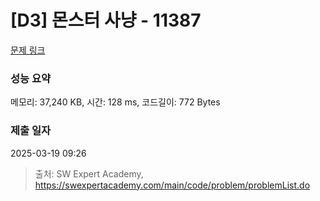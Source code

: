 # [D3] 몬스터 사냥 - 11387 

[문제 링크](https://swexpertacademy.com/main/code/problem/problemDetail.do?contestProbId=AXb6LR76vCcDFARR) 

### 성능 요약

메모리: 37,240 KB, 시간: 128 ms, 코드길이: 772 Bytes

### 제출 일자

2025-03-19 09:26



> 출처: SW Expert Academy, https://swexpertacademy.com/main/code/problem/problemList.do